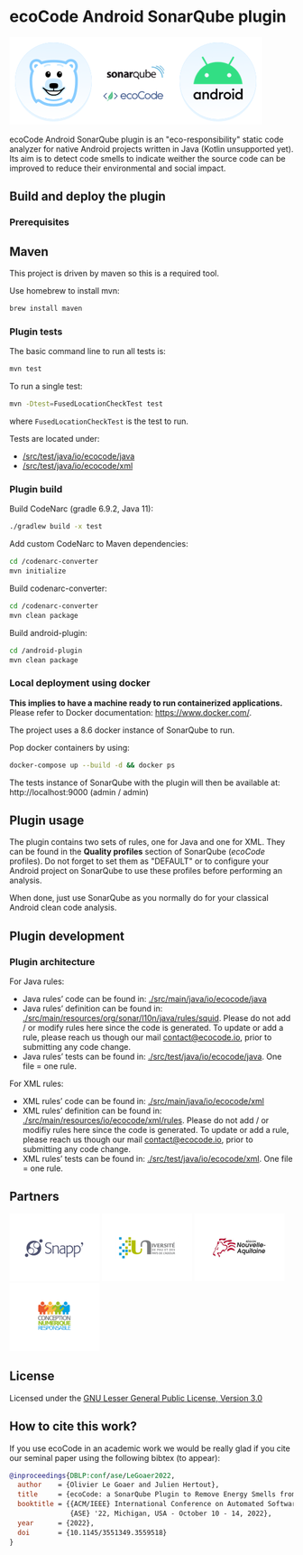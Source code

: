 # ecoCode Android SonarQube plugin
![Logo Ekko](docs/ekko-sonar.png)

ecoCode Android SonarQube plugin is an "eco-responsibility" static code analyzer for native Android projects written in Java (Kotlin unsupported yet). Its aim is to detect code smells to indicate weither the source code can be improved to reduce their environmental and social impact.

## Build and deploy the plugin

### Prerequisites

## Maven

This project is driven by maven so this is a required tool.

Use homebrew to install mvn:

```sh
brew install maven
```

### Plugin tests

The basic command line to run all tests is:

```sh
mvn test
```

To run a single test:

```sh
mvn -Dtest=FusedLocationCheckTest test
```

where `FusedLocationCheckTest` is the test to run.

Tests are located under:

- [/src/test/java/io/ecocode/java](./src/test/java/io/ecocode/java)
- [/src/test/java/io/ecocode/xml](./src/test/java/io/ecocode/xml)

### Plugin build

Build CodeNarc (gradle 6.9.2, Java 11):

```sh
./gradlew build -x test 
```

Add custom CodeNarc to Maven dependencies:

```sh
cd /codenarc-converter
mvn initialize
```

Build codenarc-converter:

```sh
cd /codenarc-converter
mvn clean package
```

Build android-plugin:

```sh
cd /android-plugin
mvn clean package
```

### Local deployment using docker

**This implies to have a machine ready to run containerized applications.** Please refer to Docker documentation: https://www.docker.com/.

The project uses a 8.6 docker instance of SonarQube to run.

Pop docker containers by using:

```sh
docker-compose up --build -d && docker ps
```

The tests instance of SonarQube with the plugin will then be available at: http://localhost:9000  (admin / admin)

## Plugin usage

The plugin contains two sets of rules, one for Java and one for XML. They can be found in the **Quality profiles** section of
SonarQube (*ecoCode* profiles).
Do not forget to set them as "DEFAULT" or to configure your Android project on SonarQube to use these profiles before performing an
analysis.

When done, just use SonarQube as you normally do for your classical Android clean code analysis.

## Plugin development

### Plugin architecture

For Java rules:

- Java rules’ code can be found in: [./src/main/java/io/ecocode/java](./src/main/java/io/ecocode/java)
- Java rules’ definition can be found in: [./src/main/resources/org/sonar/l10n/java/rules/squid](./src/main/resources/org/sonar/l10n/java/rules/squid).
  Please do not add / or modify rules here since the code is generated. To update or add a rule, please reach us though our mail
  <contact@ecocode.io>, prior to submitting any code change.
- Java rules’ tests can be found in: [./src/test/java/io/ecocode/java](./src/test/java/io/ecocode/java). One file = one rule.

For XML rules:

- XML rules’ code can be found in: [./src/main/java/io/ecocode/xml](./src/main/java/io/ecocode/xml)
- XML rules’ definition can be found in: [./src/main/resources/io/ecocode/xml/rules](./src/main/resources/io/ecocode/xml/rules).
  Please do not add / or modifiy rules here since the code is generated. To update or add a rule, please reach us though our mail
  <contact@ecocode.io>, prior to submitting any code change.
- XML rules’ tests can be found in: [./src/test/java/io/ecocode/xml](./src/test/java/io/ecocode/xml). One file = one rule.

## Partners
[![Snapp’](docs/logoSnapp.png)](https://www.snapp.fr)
[![Université de Pau](docs/logoUnivPau.png)](https://www.univ-pau.fr/)
[![Région Nouvelle-Aquitaine](docs/logoNA.png)](https://www.nouvelle-aquitaine.fr)
[![Collectif Conception Numérique Responsable](docs/logoCCNR.png)](https://collectif.greenit.fr)

## License

Licensed under the [GNU Lesser General Public License, Version 3.0](https://www.gnu.org/licenses/lgpl.txt)

## How to cite this work?

If you use ecoCode in an academic work we would be really glad if you cite our seminal paper using the following bibtex (to appear):
```bibtex
@inproceedings{DBLP:conf/ase/LeGoaer2022,
  author    = {Olivier Le Goaer and Julien Hertout},
  title     = {ecoCode: a SonarQube Plugin to Remove Energy Smells from Android Projects},
  booktitle = {{ACM/IEEE} International Conference on Automated Software Engineering,
               {ASE} '22, Michigan, USA - October 10 - 14, 2022},
  year      = {2022},
  doi       = {10.1145/3551349.3559518}
}
```
